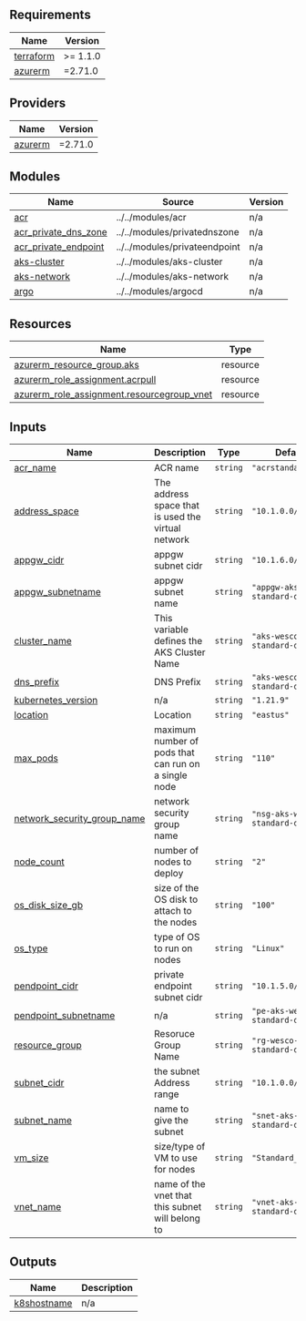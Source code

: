## Requirements

| Name | Version |
|------|---------|
| <a name="requirement_terraform"></a> [terraform](#requirement\_terraform) | >= 1.1.0 |
| <a name="requirement_azurerm"></a> [azurerm](#requirement\_azurerm) | =2.71.0 |

## Providers

| Name | Version |
|------|---------|
| <a name="provider_azurerm"></a> [azurerm](#provider\_azurerm) | =2.71.0 |

## Modules

| Name | Source | Version |
|------|--------|---------|
| <a name="module_acr"></a> [acr](#module\_acr) | ../../modules/acr | n/a |
| <a name="module_acr_private_dns_zone"></a> [acr\_private\_dns\_zone](#module\_acr\_private\_dns\_zone) | ../../modules/privatednszone | n/a |
| <a name="module_acr_private_endpoint"></a> [acr\_private\_endpoint](#module\_acr\_private\_endpoint) | ../../modules/privateendpoint | n/a |
| <a name="module_aks-cluster"></a> [aks-cluster](#module\_aks-cluster) | ../../modules/aks-cluster | n/a |
| <a name="module_aks-network"></a> [aks-network](#module\_aks-network) | ../../modules/aks-network | n/a |
| <a name="module_argo"></a> [argo](#module\_argo) | ../../modules/argocd | n/a |

## Resources

| Name | Type |
|------|------|
| [azurerm_resource_group.aks](https://registry.terraform.io/providers/hashicorp/azurerm/2.71.0/docs/resources/resource_group) | resource |
| [azurerm_role_assignment.acrpull](https://registry.terraform.io/providers/hashicorp/azurerm/2.71.0/docs/resources/role_assignment) | resource |
| [azurerm_role_assignment.resourcegroup_vnet](https://registry.terraform.io/providers/hashicorp/azurerm/2.71.0/docs/resources/role_assignment) | resource |

## Inputs

| Name | Description | Type | Default | Required |
|------|-------------|------|---------|:--------:|
| <a name="input_acr_name"></a> [acr\_name](#input\_acr\_name) | ACR name | `string` | `"acrstandarddev"` | no |
| <a name="input_address_space"></a> [address\_space](#input\_address\_space) | The address space that is used the virtual network | `string` | `"10.1.0.0/16"` | no |
| <a name="input_appgw_cidr"></a> [appgw\_cidr](#input\_appgw\_cidr) | appgw subnet cidr | `string` | `"10.1.6.0/24"` | no |
| <a name="input_appgw_subnetname"></a> [appgw\_subnetname](#input\_appgw\_subnetname) | appgw subnet name | `string` | `"appgw-aks-wesco-standard-dev"` | no |
| <a name="input_cluster_name"></a> [cluster\_name](#input\_cluster\_name) | This variable defines the AKS Cluster Name | `string` | `"aks-wesco-standard-dev"` | no |
| <a name="input_dns_prefix"></a> [dns\_prefix](#input\_dns\_prefix) | DNS Prefix | `string` | `"aks-wesco-standard-dev"` | no |
| <a name="input_kubernetes_version"></a> [kubernetes\_version](#input\_kubernetes\_version) | n/a | `string` | `"1.21.9"` | no |
| <a name="input_location"></a> [location](#input\_location) | Location | `string` | `"eastus"` | no |
| <a name="input_max_pods"></a> [max\_pods](#input\_max\_pods) | maximum number of pods that can run on a single node | `string` | `"110"` | no |
| <a name="input_network_security_group_name"></a> [network\_security\_group\_name](#input\_network\_security\_group\_name) | network security group name | `string` | `"nsg-aks-wesco-standard-dev"` | no |
| <a name="input_node_count"></a> [node\_count](#input\_node\_count) | number of nodes to deploy | `string` | `"2"` | no |
| <a name="input_os_disk_size_gb"></a> [os\_disk\_size\_gb](#input\_os\_disk\_size\_gb) | size of the OS disk to attach to the nodes | `string` | `"100"` | no |
| <a name="input_os_type"></a> [os\_type](#input\_os\_type) | type of OS to run on nodes | `string` | `"Linux"` | no |
| <a name="input_pendpoint_cidr"></a> [pendpoint\_cidr](#input\_pendpoint\_cidr) | private endpoint subnet cidr | `string` | `"10.1.5.0/24"` | no |
| <a name="input_pendpoint_subnetname"></a> [pendpoint\_subnetname](#input\_pendpoint\_subnetname) | n/a | `string` | `"pe-aks-wesco-standard-dev"` | no |
| <a name="input_resource_group"></a> [resource\_group](#input\_resource\_group) | Resoruce Group Name | `string` | `"rg-wesco-standard-dev"` | no |
| <a name="input_subnet_cidr"></a> [subnet\_cidr](#input\_subnet\_cidr) | the subnet Address range | `string` | `"10.1.0.0/22"` | no |
| <a name="input_subnet_name"></a> [subnet\_name](#input\_subnet\_name) | name to give the subnet | `string` | `"snet-aks-wesco-standard-dev"` | no |
| <a name="input_vm_size"></a> [vm\_size](#input\_vm\_size) | size/type of VM to use for nodes | `string` | `"Standard_DS2_v2"` | no |
| <a name="input_vnet_name"></a> [vnet\_name](#input\_vnet\_name) | name of the vnet that this subnet will belong to | `string` | `"vnet-aks-wesco-standard-dev"` | no |

## Outputs

| Name | Description |
|------|-------------|
| <a name="output_k8shostname"></a> [k8shostname](#output\_k8shostname) | n/a |
